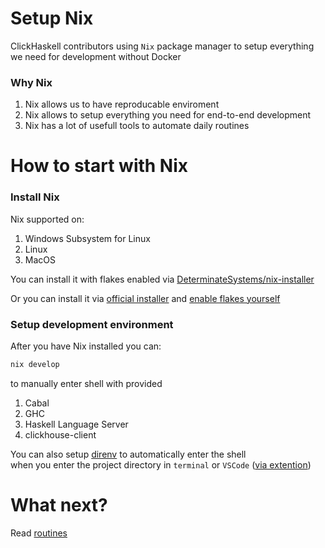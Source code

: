 # Setup Nix

ClickHaskell contributors using `Nix` package manager to setup everything we need for development without Docker

### Why Nix

1. Nix allows us to have reproducable enviroment
2. Nix allows to setup everything you need for end-to-end development
3. Nix has a lot of usefull tools to automate daily routines


# How to start with Nix

### Install Nix

Nix supported on:

1. Windows Subsystem for Linux
2. Linux
3. MacOS

You can install it with flakes enabled via [DeterminateSystems/nix-installer](https://github.com/DeterminateSystems/nix-installer)

Or you can install it via [official installer](https://nixos.org/download/) and [enable flakes yourself](https://nixos.wiki/wiki/Flakes)

### Setup development environment

After you have Nix installed you can:
```sh
nix develop
```
to manually enter shell with provided

1. Cabal
2. GHC
3. Haskell Language Server
4. clickhouse-client

You can also setup [direnv]() to automatically enter the shell \
when you enter the project directory in `terminal` or `VSCode` ([via extention](https://marketplace.visualstudio.com/items?itemName=mkhl.direnv))

# What next?
Read [routines](/development/routines.html)
